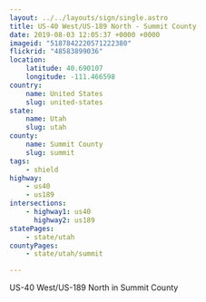 ```yaml
---
layout: ../../layouts/sign/single.astro
title: US-40 West/US-189 North - Summit County
date: 2019-08-03 12:05:37 +0000 +0000
imageid: "5187842220571222380"
flickrid: "48583899036"
location:
    latitude: 40.690107
    longitude: -111.466598
country:
    name: United States
    slug: united-states
state:
    name: Utah
    slug: utah
county:
    name: Summit County
    slug: summit
tags:
    - shield
highway:
    - us40
    - us189
intersections:
    - highway1: us40
      highway2: us189
statePages:
    - state/utah
countyPages:
    - state/utah/summit

---
```

US-40 West/US-189 North in Summit County